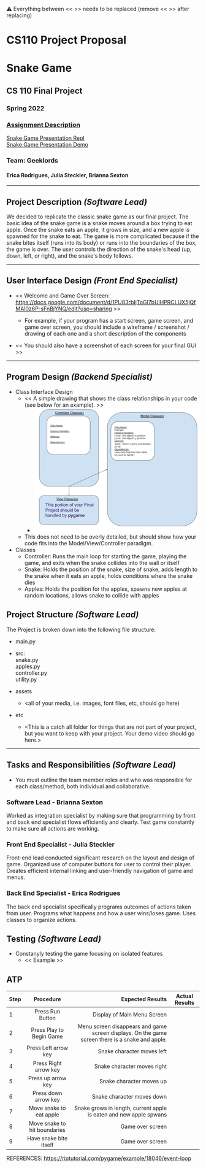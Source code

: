 :warning: Everything between << >> needs to be replaced (remove << >> after replacing)
# CS110 Project Proposal
# Snake Game
## CS 110 Final Project
### Spring 2022
### [Assignment Description](https://docs.google.com/document/d/1H4R6yLL7som1lglyXWZ04RvTp_RvRFCCBn6sqv-82ps/edit#)

[Snake Game Presentation Repl](https://replit.com/@Brianna-OO/final-project-cs-geeklords#main.py) \
[Snake Game Presentation Demo](https://docs.google.com/presentation/d/1KRhsGmiyhKvFk8tZsDDbPL1Xe0GopRUtqusd4xfNnnM/edit#slide=id.g11bf020bd32_0_0)

### Team: Geeklords
#### Erica Rodrigues, Julia Steckler, Brianna Sexton

***

## Project Description *(Software Lead)*

We decided to replicate the classic snake game as our final project. The basic idea of the snake game is a snake moves around a box trying to eat apple. Once the snake eats an apple, it grows in size, and a new apple is spawned for the snake to eat. The game is more complicated because if the snake bites itself (runs into its body) or runs into the boundaries of the box, the game is over. The user controls the direction of the snake's head (up, down, left, or right), and the snake's body follows.

***    

## User Interface Design *(Front End Specialist)*

* << Welcome and Game Over Screen: https://docs.google.com/document/d/1PU83rbIjToGl7bUlHPRCLUX5jQfMAl0z6P-sFnBjYNQ/edit?usp=sharing >>
  
    * For example, if your program has a start screen, game screen, and game over screen, you should include a wireframe / screenshot / drawing of each one and a short description of the components
* << You should also have a screenshot of each screen for your final GUI >>

***        

## Program Design *(Backend Specialist)*
 
* Class Interface Design
    * << A simple drawing that shows the class relationships in your code (see below for an example). >>
        * ![class diagram](assets/class_diagram.jpg)
    * This does not need to be overly detailed, but should show how your code fits into the Model/View/Controller paradigm.
* Classes 
  * Controller: Runs the main loop for starting the game, playing the game, and exits when the snake collides into the wall or itself
  * Snake: Holds the position of the snake, size of snake, adds length to the snake when it eats an apple, holds conditions where the snake dies
  * Apples: Holds the position for the apples, spawns new apples at random locations, allows snake to collide with apples


## Project Structure *(Software Lead)*

The Project is broken down into the following file structure:

* main.py
* src: \
  snake.py \
  apples.py \
  controller.py \
  utility.py
  
    
  
* assets
    * <all of your media, i.e. images, font files, etc, should go here)
* etc
    * <This is a catch all folder for things that are not part of your project, but you want to keep with your project. Your demo video should go here.>

***

## Tasks and Responsibilities *(Software Lead)*

   * You must outline the team member roles and who was responsible for each class/method, both individual and collaborative.

### Software Lead - Brianna Sexton

Worked as integration specialist by making sure that programming by front and back end specialist flows efficiently and clearly. Test game constantly to make sure all actions are working.

### Front End Specialist - Julia Steckler

Front-end lead conducted significant research on the layout and design of game. Organized use of computer buttons for user to control their player. Creates efficient internal linking and user-friendly navigation of game and menus.

### Back End Specialist - Erica Rodrigues

The back end specialist specifically programs outcomes of actions taken from user. Programs what happens and how a user wins/loses game. Uses classes to organize actions.

## Testing *(Software Lead)*

* Constanyly testing the game focusing on isolated features
    * << Example >>

## ATP
|Step|Procedure|Expected Results|Actual Results| 
|-------|:-------------:| -----------------:| -------------- |
|1|Press Run Button|Display of Main Menu Screen|
|2| Press Play to Begin Game|Menu screen disappears and game screen displays. On the game screen there is a snake and apple.|  |
|3| Press Left arrow key | Snake character moves left| |
|4| Press Right arrow key| Snake character moves right| |
|5| Press up arrow key| Snake character moves up| |
|6| Press down arrow key| Snake character moves down| | 
|7| Move snake to eat apple| Snake grows in length, current apple is eaten and new apple spwans| | 
|8| Move snake to hit boundaries| Game over screen| |
|9| Have snake bite itself| Game over screen| | 

REFERENCES:
https://riptutorial.com/pygame/example/18046/event-loop